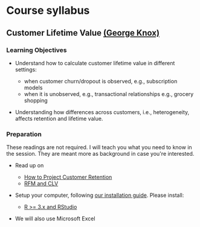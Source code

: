 # Course syllabus

## Customer Lifetime Value [(George Knox)](../about.md#george-knox)

### Learning Objectives

- Understand how to calculate customer lifetime value in different settings:
	- when customer churn/dropout is observed, e.g., subscription models
	- when it is unobserved, e.g., transactional relationships e.g., grocery shopping

- Understanding how differences across customers, i.e., heterogeneity, affects retention and lifetime value.


### Preparation

These readings are not required.  I will teach you what you need to know in the session. They are meant more as background in case you're interested.

- Read up on
	- [How to Project Customer Retention](https://faculty.wharton.upenn.edu/wp-content/uploads/2012/04/Fader_hardie_jim_07.pdf)
	- [RFM and CLV](https://brucehardie.com/papers/rfm_clv_2005-02-16.pdf)

- Setup your computer, following [our installation guide](http://tilburgsciencehub.com/setup). Please install:
    - [R >= 3.x and RStudio](http://tilburgsciencehub.com/setup/r)

- We will also use Microsoft Excel
